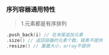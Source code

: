 ### 序列容器通用特性
> 1.元素都是有序排列
```cpp
.push_back(i) // 在末尾追加元素
.size() // 返回容器的元素个数，链表不提供
.resize() // 重置大小，array不提供
```